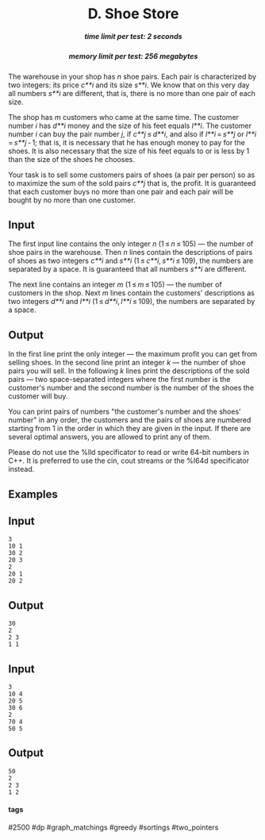 <h1 style='text-align: center;'> D. Shoe Store</h1>

<h5 style='text-align: center;'>time limit per test: 2 seconds</h5>
<h5 style='text-align: center;'>memory limit per test: 256 megabytes</h5>

The warehouse in your shop has *n* shoe pairs. Each pair is characterized by two integers: its price *c**i* and its size *s**i*. We know that on this very day all numbers *s**i* are different, that is, there is no more than one pair of each size.

The shop has *m* customers who came at the same time. The customer number *i* has *d**i* money and the size of his feet equals *l**i*. The customer number *i* can buy the pair number *j*, if *c**j* ≤ *d**i*, and also if *l**i* = *s**j* or *l**i* = *s**j* - 1; that is, it is necessary that he has enough money to pay for the shoes. It is also necessary that the size of his feet equals to or is less by 1 than the size of the shoes he chooses.

Your task is to sell some customers pairs of shoes (a pair per person) so as to maximize the sum of the sold pairs *c**j* that is, the profit. It is guaranteed that each customer buys no more than one pair and each pair will be bought by no more than one customer.

## Input

The first input line contains the only integer *n* (1 ≤ *n* ≤ 105) — the number of shoe pairs in the warehouse. Then *n* lines contain the descriptions of pairs of shoes as two integers *c**i* and *s**i* (1 ≤ *c**i*, *s**i* ≤ 109), the numbers are separated by a space. It is guaranteed that all numbers *s**i* are different.

The next line contains an integer *m* (1 ≤ *m* ≤ 105) — the number of customers in the shop. Next *m* lines contain the customers' descriptions as two integers *d**i* and *l**i* (1 ≤ *d**i*, *l**i* ≤ 109), the numbers are separated by a space.

## Output

In the first line print the only integer — the maximum profit you can get from selling shoes. In the second line print an integer *k* — the number of shoe pairs you will sell. In the following *k* lines print the descriptions of the sold pairs — two space-separated integers where the first number is the customer's number and the second number is the number of the shoes the customer will buy.

You can print pairs of numbers "the customer's number and the shoes' number" in any order, the customers and the pairs of shoes are numbered starting from 1 in the order in which they are given in the input. If there are several optimal answers, you are allowed to print any of them.

Please do not use the %lld specificator to read or write 64-bit numbers in С++. It is preferred to use the cin, cout streams or the %I64d specificator instead.

## Examples

## Input


```
3  
10 1  
30 2  
20 3  
2  
20 1  
20 2  

```
## Output


```
30  
2  
2 3  
1 1  

```
## Input


```
3  
10 4  
20 5  
30 6  
2  
70 4  
50 5  

```
## Output


```
50  
2  
2 3  
1 2  

```


#### tags 

#2500 #dp #graph_matchings #greedy #sortings #two_pointers 